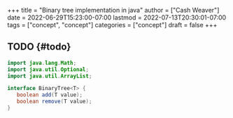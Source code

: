 +++
title = "Binary tree implementation in java"
author = ["Cash Weaver"]
date = 2022-06-29T15:23:00-07:00
lastmod = 2022-07-13T20:30:01-07:00
tags = ["concept", "concept"]
categories = ["concept"]
draft = false
+++

## TODO {#todo}

```java
import java.lang.Math;
import java.util.Optional;
import java.util.ArrayList;

interface BinaryTree<T> {
   boolean add(T value);
   boolean remove(T value);
}
```
